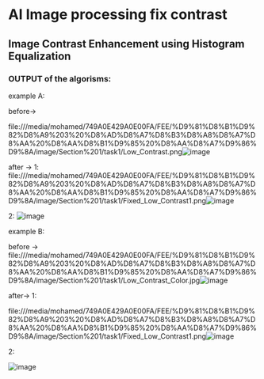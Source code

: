 # AI Image processing fix contrast
## Image Contrast Enhancement using Histogram Equalization

### OUTPUT of the algorisms:
example A:

before->

file:///media/mohamed/749A0E429A0E00FA/FEE/%D9%81%D8%B1%D9%82%D8%A9%203%20%D8%AD%D8%A7%D8%B3%D8%A8%D8%A7%D8%AA%20%D8%AA%D8%B1%D9%85%20%D8%AA%D8%A7%D9%86%D9%8A/image/Section%201/task1/Low_Contrast.png![image](https://user-images.githubusercontent.com/58062859/158158731-a8cf377a-613d-4655-bcaa-1d28039fc6f2.png)


after ->
1:
file:///media/mohamed/749A0E429A0E00FA/FEE/%D9%81%D8%B1%D9%82%D8%A9%203%20%D8%AD%D8%A7%D8%B3%D8%A8%D8%A7%D8%AA%20%D8%AA%D8%B1%D9%85%20%D8%AA%D8%A7%D9%86%D9%8A/image/Section%201/task1/Fixed_Low_Contrast1.png![image](https://user-images.githubusercontent.com/58062859/158158679-2719d791-e9b5-4e7a-bab2-d17f56727668.png)


2:
![image](https://user-images.githubusercontent.com/58062859/158159091-c2d3cd4e-c484-4755-9a92-89abdfb3974c.png)


example B:

before -> 
file:///media/mohamed/749A0E429A0E00FA/FEE/%D9%81%D8%B1%D9%82%D8%A9%203%20%D8%AD%D8%A7%D8%B3%D8%A8%D8%A7%D8%AA%20%D8%AA%D8%B1%D9%85%20%D8%AA%D8%A7%D9%86%D9%8A/image/Section%201/task1/Low_Contrast_Color.jpg![image](https://user-images.githubusercontent.com/58062859/158159256-4bd9de61-9119-4645-ad6c-afab5a6ce0b2.png)

after->
1:

file:///media/mohamed/749A0E429A0E00FA/FEE/%D9%81%D8%B1%D9%82%D8%A9%203%20%D8%AD%D8%A7%D8%B3%D8%A8%D8%A7%D8%AA%20%D8%AA%D8%B1%D9%85%20%D8%AA%D8%A7%D9%86%D9%8A/image/Section%201/task1/Fixed_Low_Contrast1.png![image](https://user-images.githubusercontent.com/58062859/158159586-48dd3cf6-e252-4775-b588-602d9eb09bad.png)

2:

![image](https://user-images.githubusercontent.com/58062859/158159819-d9d4da23-6a87-4bb9-b3cf-5779a109cd40.png)


